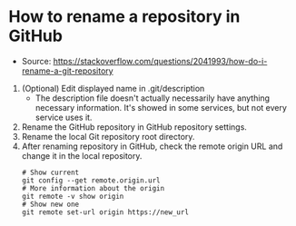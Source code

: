 # How to rename a repository in GitHub

* Source: https://stackoverflow.com/questions/2041993/how-do-i-rename-a-git-repository
1. (Optional) Edit displayed name in .git/description
    * The description file doesn't actually necessarily have anything necessary information. It's showed in some services, but not every service uses it.
1. Rename the GitHub repository in GitHub repository settings.
1. Rename the local Git repository root directory.
1. After renaming repository in GitHub, check the remote origin URL and change it in the local repository.
    ~~~
    # Show current
    git config --get remote.origin.url
    # More information about the origin
    git remote -v show origin
    # Show new one
    git remote set-url origin https://new_url
    ~~~
